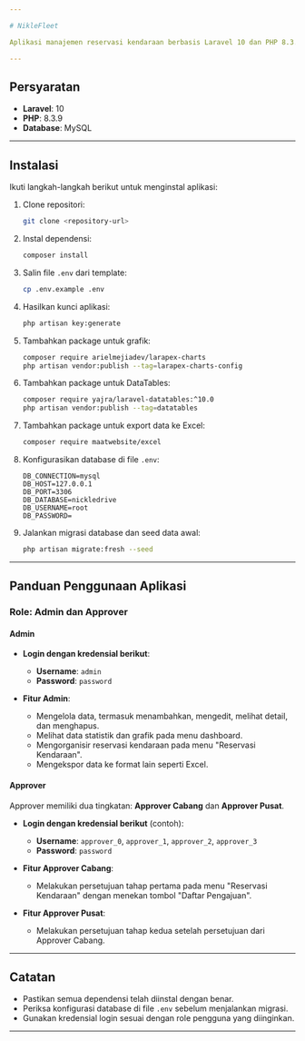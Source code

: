 ```yaml
---

# NikleFleet  

Aplikasi manajemen reservasi kendaraan berbasis Laravel 10 dan PHP 8.3.9.  

---
```


## Persyaratan  
- **Laravel**: 10  
- **PHP**: 8.3.9  
- **Database**: MySQL  

---

## Instalasi  

Ikuti langkah-langkah berikut untuk menginstal aplikasi:  

1. Clone repositori:  
   ```bash  
   git clone <repository-url>  
   ```  

2. Instal dependensi:  
   ```bash  
   composer install  
   ```  

3. Salin file `.env` dari template:  
   ```bash  
   cp .env.example .env  
   ```  

4. Hasilkan kunci aplikasi:  
   ```bash  
   php artisan key:generate  
   ```  

5. Tambahkan package untuk grafik:  
   ```bash  
   composer require arielmejiadev/larapex-charts  
   php artisan vendor:publish --tag=larapex-charts-config  
   ```  

6. Tambahkan package untuk DataTables:  
   ```bash  
   composer require yajra/laravel-datatables:^10.0  
   php artisan vendor:publish --tag=datatables  
   ```  

7. Tambahkan package untuk export data ke Excel:  
   ```bash  
   composer require maatwebsite/excel  
   ```  

8. Konfigurasikan database di file `.env`:  
   ```env  
   DB_CONNECTION=mysql  
   DB_HOST=127.0.0.1  
   DB_PORT=3306  
   DB_DATABASE=nickledrive  
   DB_USERNAME=root  
   DB_PASSWORD=  
   ```  

9. Jalankan migrasi database dan seed data awal:  
   ```bash  
   php artisan migrate:fresh --seed  
   ```  

---

## Panduan Penggunaan Aplikasi  

### Role: Admin dan Approver  

#### **Admin**  
- **Login dengan kredensial berikut**:  
  - **Username**: `admin`  
  - **Password**: `password`  

- **Fitur Admin**:  
  - Mengelola data, termasuk menambahkan, mengedit, melihat detail, dan menghapus.  
  - Melihat data statistik dan grafik pada menu dashboard.  
  - Mengorganisir reservasi kendaraan pada menu "Reservasi Kendaraan".  
  - Mengekspor data ke format lain seperti Excel.  

#### **Approver**  
Approver memiliki dua tingkatan: **Approver Cabang** dan **Approver Pusat**.  

- **Login dengan kredensial berikut** (contoh):  
  - **Username**: `approver_0`, `approver_1`, `approver_2`, `approver_3`  
  - **Password**: `password`  

- **Fitur Approver Cabang**:  
  - Melakukan persetujuan tahap pertama pada menu "Reservasi Kendaraan" dengan menekan tombol "Daftar Pengajuan".  

- **Fitur Approver Pusat**:  
  - Melakukan persetujuan tahap kedua setelah persetujuan dari Approver Cabang.  

---

## Catatan  
- Pastikan semua dependensi telah diinstal dengan benar.  
- Periksa konfigurasi database di file `.env` sebelum menjalankan migrasi.  
- Gunakan kredensial login sesuai dengan role pengguna yang diinginkan.  

---
